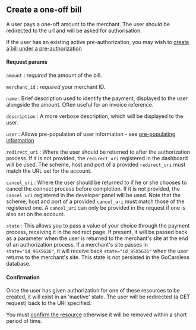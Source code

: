 ## Create a one-off bill

A user pays a one-off amount to the merchant. The user should be redirected to the url and will be asked for authorisation.

If the user has an existing active pre-authorization, you may wish to [create a bill under a pre-authorization](#create-a-bill-under-a-pre-auth)

#### Request params

`amount`
:    _required_ the amount of the bill.

`merchant_id`
:    _required_ your merchant ID.

`name`
:    Brief description used to identify the payment, displayed to the user alongside the amount. Often useful for an invoice reference.

`description`
:    A more verbose description, which will be displayed to the user.

`user`
:    Allows pre-population of user information - see [pre-populating information](#pre-populating-information)

`redirect_uri`
:    Where the user should be returned to after the authorization process. If it is not provided, the `redirect_uri` registered in the dashboard will be used. The scheme, host and port of a provided `redirect_uri` must match the URL set for the account.

`cancel_uri`
:    Where the user should be returned to if he or she chooses to cancel the connect process before completion. If it is not provided, the `cancel_uri` registered in the developer panel will be used. Note that the scheme, host and port of a provided  `cancel_uri` must match those of the registered one. A `cancel_uri` can only be provided in the request if one is also set on the account.

`state`
:    This allows you to pass a value of your choice through the payment process, receiving it in the redirect page. If present, it will be passed back as a parameter when the user is returned to the merchant's site at the end of an authorization process. If a merchant's site passes in `state="id_9SX5G36"`, it will receive back `state="id_9SX5G36"` when the user returns to the merchant's site. This state is not persisted in the GoCardless database.


#### Confirmation

Once the user has given authorization for one of these resources to be created, it will exist in an 'inactive' state. The user will be redirected (a GET request) back to the URI specified.

You must [confirm the resource](#confirm-a-new-one-off-bill) otherwise it will be removed within a short period of time.
